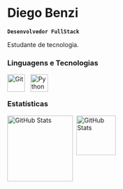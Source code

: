 # Diego Benzi

**`Desenvolvedor FullStack`**

Estudante de tecnologia.

### Linguagens e Tecnologias

<img 
    align="left" 
    alt="Git" 
    title="Git"
    width="40px" 
    style="padding-right: 10px;" 
    src="https://cdn.jsdelivr.net/gh/devicons/devicon@latest/icons/git/git-original.svg" 
/>
<img 
    align="left" 
    alt="Python" 
    title="Python"
    width="40px" 
    style="padding-right: 10px;" 
    src="https://cdn.jsdelivr.net/gh/devicons/devicon@latest/icons/python/python-original.svg" 
/>

<br/>
<br/>

###  Estatísticas

<p>
  <img 
    align="left" 
    alt="GitHub Stats" 
    height="150px" 
    style="padding-right: 5px;" 
    src="https://github-readme-stats.vercel.app/api?username=benzi86&show_icons=true&theme=merko&include_all_commits=true&locale=pt-br" 
  />

<img 
      align="left" 
      alt="GitHub Stats" 
      height="90px" 
      src="https://github-readme-stats.vercel.app/api/top-langs/?username=benzi86&theme=merko&layout=compact&custom_title=Tecnologias&langs_count=5" 
  />

</p>
